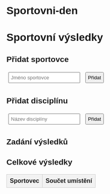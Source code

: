 # Sportovni-den
<!DOCTYPE html>
<html lang="cs">
<head>
  <meta charset="UTF-8">
  <title>Sportovní výsledky</title>
  <style>
    body {
      font-family: Arial, sans-serif;
      padding: 20px;
      max-width: 900px;
      margin: auto;
    }
    input, button, select {
      margin: 5px;
      padding: 5px;
    }
    table {
      width: 100%;
      border-collapse: collapse;
      margin-top: 20px;
    }
    th, td {
      border: 1px solid #ccc;
      padding: 8px;
      text-align: center;
    }
    th {
      background-color: #f2f2f2;
    }
  </style>
</head>
<body>

  <h1>Sportovní výsledky</h1>

  <h2>Přidat sportovce</h2>
  <input type="text" id="athleteName" placeholder="Jméno sportovce">
  <button onclick="addAthlete()">Přidat</button>

  <h2>Přidat disciplínu</h2>
  <input type="text" id="disciplineName" placeholder="Název disciplíny">
  <button onclick="addDiscipline()">Přidat</button>

  <h2>Zadání výsledků</h2>
  <div id="resultsForm"></div>

  <h2>Celkové výsledky</h2>
  <table id="resultsTable">
    <thead>
      <tr id="tableHeader">
        <th>Sportovec</th>
        <!-- Dynamicky přidané disciplíny -->
        <th>Součet umístění</th>
      </tr>
    </thead>
    <tbody id="tableBody"></tbody>
  </table>

  <script>
    let athletes = [];
    let disciplines = [];
    let results = {}; // { "Jméno": { "Disciplína": umístění, ... }, ... }

    function addAthlete() {
      const name = document.getElementById("athleteName").value.trim();
      if (name && !athletes.includes(name)) {
        athletes.push(name);
        results[name] = {};
        document.getElementById("athleteName").value = "";
        updateResultsForm();
        updateTable();
      }
    }

    function addDiscipline() {
      const name = document.getElementById("disciplineName").value.trim();
      if (name && !disciplines.includes(name)) {
        disciplines.push(name);
        document.getElementById("disciplineName").value = "";
        updateResultsForm();
        updateTable();
      }
    }

    function updateResultsForm() {
      const container = document.getElementById("resultsForm");
      container.innerHTML = "";

      disciplines.forEach(discipline => {
        const div = document.createElement("div");
        div.innerHTML = `<h4>${discipline}</h4>`;
        athletes.forEach(athlete => {
          const inputId = `result-${athlete}-${discipline}`;
          div.innerHTML += `
            ${athlete}: 
            <input type="number" id="${inputId}" value="${results[athlete][discipline] ?? ''}" 
                   min="1" style="width: 60px" 
                   onchange="saveResult('${athlete}', '${discipline}', this.value)">
            <br>
          `;
        });
        container.appendChild(div);
      });
    }

    function saveResult(athlete, discipline, value) {
      const num = parseInt(value);
      if (!isNaN(num) && num > 0) {
        results[athlete][discipline] = num;
      } else {
        delete results[athlete][discipline];
      }
      updateTable();
    }

    function updateTable() {
      const headerRow = document.getElementById("tableHeader");
      const body = document.getElementById("tableBody");

      // Vyčistíme tabulku
      headerRow.innerHTML = "<th>Sportovec</th>";
      disciplines.forEach(d => {
        const th = document.createElement("th");
        th.textContent = d;
        headerRow.appendChild(th);
      });
      headerRow.innerHTML += "<th>Součet</th>";

      body.innerHTML = "";

      athletes.forEach(athlete => {
        const row = document.createElement("tr");
        let sum = 0;

        const nameCell = document.createElement("td");
        nameCell.textContent = athlete;
        row.appendChild(nameCell);

        disciplines.forEach(discipline => {
          const cell = document.createElement("td");
          const val = results[athlete][discipline];
          if (val) {
            cell.textContent = val;
            sum += val;
          } else {
            cell.textContent = "-";
          }
          row.appendChild(cell);
        });

        const sumCell = document.createElement("td");
        sumCell.textContent = sum;
        row.appendChild(sumCell);

        body.appendChild(row);
      });
    }
  </script>

</body>
</html>
